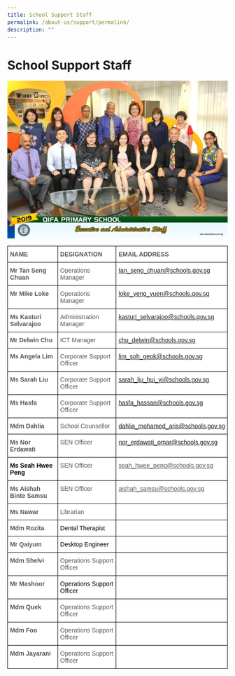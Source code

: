 ```yaml
---
title: School Support Staff
permalink: /about-us/support/permalink/
description: ""
---
```

School Support Staff
====================

![](/images/Done/Done/executive%20and%20administrative%20staff%202.jpg)

<style type="text/css">
.tg  {border-collapse:collapse;border-spacing:0;}
.tg td{border-color:black;border-style:solid;border-width:1px;font-family:Arial, sans-serif;font-size:14px;
  overflow:hidden;padding:10px 5px;word-break:normal;}
.tg th{border-color:black;border-style:solid;border-width:1px;font-family:Arial, sans-serif;font-size:14px;
  font-weight:normal;overflow:hidden;padding:10px 5px;word-break:normal;}
.tg .tg-qrq8{background-color:#FFF;color:#565656;font-weight:bold;text-align:left;vertical-align:top}
.tg .tg-njgx{background-color:#FFF;color:#565656;text-align:left;vertical-align:top}
.tg .tg-0cio{background-color:#FFF;color:#2C6A84;text-align:left;text-decoration:underline;vertical-align:top}
.tg .tg-ldcb{background-color:#FFF;color:#565656;text-align:left;text-decoration:underline;vertical-align:top}
.tg .tg-mwz3{background-color:#FFF;color:#565656;text-align:left;vertical-align:middle}
</style>
<table class="tg">
<thead>
  <tr>
    <th class="tg-qrq8">NAME</th>
    <th class="tg-qrq8">DESIGNATION<br></th>
    <th class="tg-qrq8">EMAIL ADDRESS<br></th>
  </tr>
</thead>
<tbody>
  <tr>
    <td class="tg-qrq8">Mr Tan Seng Chuan<br></td>
    <td class="tg-njgx">Operations Manager<br></td>
    <td class="tg-0cio"><a href="mailto:
tan_seng_chuan@schools.gov.sg">
tan_seng_chuan@schools.gov.sg</a></td>
  </tr>
  <tr>
    <td class="tg-qrq8">Mr Mike Loke<br></td>
    <td class="tg-njgx">Operations Manager<br></td>
    <td class="tg-0cio"><a href="mailto:
loke_yeng_yuen@schools.gov.sg">
loke_yeng_yuen@schools.gov.sg</a></td>
  </tr>
  <tr>
    <td class="tg-qrq8">Ms Kasturi Selvarajoo<br></td>
    <td class="tg-njgx">Administration Manager <br></td>
    <td class="tg-0cio"><a href="mailto:kasturi_selvarajoo@schools.gov.sg">kasturi_selvarajoo@schools.gov.sg</a></td>
  </tr>
  <tr>
    <td class="tg-qrq8">Mr Delwin Chu<span style="color:inherit;background-color:transparent"> </span></td>
    <td class="tg-njgx"> ICT Manager</td>
    <td class="tg-0cio"><a href="mailto:chu_delwin@schools.gov.sg">chu_delwin@schools.gov.sg </a></td>
  </tr>
  <tr>
    <td class="tg-qrq8">Ms Angela Lim<br></td>
    <td class="tg-njgx">Corporate Support Officer<br></td>
    <td class="tg-0cio"><a href="mailto:lim_soh_geok@schools.gov.sg">lim_soh_geok@schools.gov.sg</a></td>
  </tr>
  <tr>
    <td class="tg-qrq8">Ms Sarah Liu<br></td>
    <td class="tg-njgx">Corporate Support Officer<br></td>
    <td class="tg-0cio"><a href="mailto:sarah_liu_hui_yi@schools.gov.sg">sarah_liu_hui_yi@schools.gov.sg</a></td>
  </tr>
  <tr>
    <td class="tg-qrq8">Ms Hasfa<br></td>
    <td class="tg-njgx">Corporate Support Officer<br></td>
    <td class="tg-0cio"><a href="mailto:hasfa_hassan@schools.gov.sg">hasfa_hassan@schools.gov.sg</a></td>
  </tr>
  <tr>
    <td class="tg-qrq8">Mdm Dahlia<br></td>
    <td class="tg-njgx">School Counsellor<br></td>
    <td class="tg-0cio"><a href="mailto:dahlia_mohamed_aris@schools.gov.sg">dahlia_mohamed_aris@schools.gov.sg</a></td>
  </tr>
  <tr>
    <td class="tg-qrq8">Ms Nor Erdawati<br></td>
    <td class="tg-njgx">SEN Officer                        </td>
    <td class="tg-0cio"><a href="mailto:nor_erdawati_omar@schools.gov.sg">nor_erdawati_omar@schools.gov.sg</a></td>
  </tr>
  <tr>
    <td class="tg-qrq8"><span style="color:#000">Ms Seah Hwee Peng</span><span style="color:inherit;background-color:transparent"> </span></td>
    <td class="tg-njgx">SEN Officer</td>
    <td class="tg-ldcb">seah_hwee_peng@schools.gov.sg<span style="color:inherit;background-color:transparent"> </span></td>
  </tr>
  <tr>
    <td class="tg-qrq8">Ms Aishah Binte Samsu</td>
    <td class="tg-njgx">SEN Officer</td>
    <td class="tg-ldcb">aishah_samsu@schools.gov.sg<br></td>
  </tr>
  <tr>
    <td class="tg-qrq8">Ms Nawar<br></td>
    <td class="tg-njgx">Librarian<br></td>
    <td class="tg-njgx"></td>
  </tr>
  <tr>
    <td class="tg-qrq8">Mdm Rozita</td>
    <td class="tg-njgx"><span style="color:#000">Dental Therapist</span></td>
    <td class="tg-njgx"></td>
  </tr>
  <tr>
    <td class="tg-qrq8">Mr Qaiyum </td>
    <td class="tg-njgx"><span style="color:#000">Desktop Engineer</span><span style="color:inherit;background-color:transparent"> </span></td>
    <td class="tg-mwz3"><span style="color:inherit;background-color:transparent"> </span></td>
  </tr>
  <tr>
    <td class="tg-qrq8">Mdm Shelvi<br></td>
    <td class="tg-njgx">Operations Support Officer<br></td>
    <td class="tg-njgx"></td>
  </tr>
  <tr>
    <td class="tg-qrq8">Mr Mashoor</td>
    <td class="tg-njgx"><span style="color:#000">Operations Support Officer</span><span style="color:inherit;background-color:transparent"> </span></td>
    <td class="tg-mwz3"><span style="color:inherit;background-color:transparent"> </span></td>
  </tr>
  <tr>
    <td class="tg-qrq8">Mdm Quek<br></td>
    <td class="tg-njgx">Operations Support Officer<br></td>
    <td class="tg-njgx"></td>
  </tr>
  <tr>
    <td class="tg-qrq8">Mdm Foo<br></td>
    <td class="tg-njgx">Operations Support Officer<br></td>
    <td class="tg-njgx"></td>
  </tr>
  <tr>
    <td class="tg-qrq8">Mdm Jayarani</td>
    <td class="tg-njgx">Operations Support Officer</td>
    <td class="tg-njgx"> </td>
  </tr>
</tbody>
</table>
